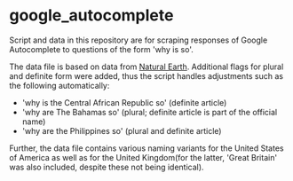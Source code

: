 google_autocomplete
===================

Script and data in this repository are for scraping responses of Google Autocomplete to questions of the form 'why is <country x> so'.

The data file is based on data from [Natural Earth](http://www.naturalearthdata.com). Additional flags for plural and definite form were added, thus the script handles adjustments such as the following automatically:

* 'why is the Central African Republic so' (definite article)
* 'why are The Bahamas so' (plural; definite article is part of the official name)
* 'why are the Philippines so' (plural and definite article)

Further, the data file contains various naming variants for the United States of America as well as for the United Kingdom(for the latter, 'Great Britain' was also included, despite these not being identical).
